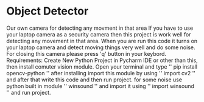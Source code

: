 # Object Detector
Our own camera for detecting any movment in that area
If you have to use your laptop camera as a security camera then this project is work well for detecting any movement in that area.
When you are run this code it turns on your laptop camera and detect moving things very well and do some noise.
For closing this camera please press 'q' button in your keybord.
Requirements:
Create New Python Project in Pycharm IDE or other than this, then install comuter vision module.
Open your terminal and type ''  pip install opencv-python '' after installing import this module by using '' import cv2 ''
and after that write this code and then run project.
for some noise use python built in module ''  winsound '' and import it using '' import winsound  '' and run project.
